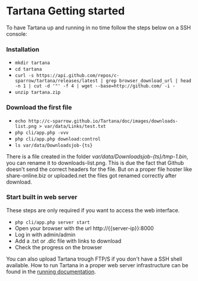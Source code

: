 # Tartana Getting started

To have Tartana up and running in no time follow the steps below on a SSH console:

### Installation
- `mkdir tartana`
- `cd tartana`
- `curl -s https://api.github.com/repos/c-sparrow/tartana/releases/latest | grep browser_download_url | head -n 1 | cut -d '"' -f 4 | wget --base=http://github.com/ -i -`
- `unzip tartana.zip`

### Download the first file
- `echo http://c-sparrow.github.io/Tartana/doc/images/downloads-list.png > var/data/Links/test.txt`
- `php cli/app.php -vvv`
- `php cli/app.php download:control`
- `ls var/data/Downloadsjob-{ts}`

There is a file created in the folder *var/data/Downloadsjob-{ts}/tmp-1.bin*, you can rename it to downloads-list.png. This is due the fact that Github doesn't send the correct headers for the file. But on a proper file hoster like share-online.biz or uploaded.net the files got renamed correctly after download.

### Start built in web server
These steps are only required if you want to access the web interface.
- `php cli/app.php server start`
- Open your browser with the url http://{{server-ip}}:8000
- Log in with admin/admin
- Add a .txt or .dlc file with links to download
- Check the progress on the browser

You can also upload Tartana trough FTP/S if you don't have a SSH shell available. How to run Tartana in a proper web server infrastructure can be found in the [running documentation](running.md).